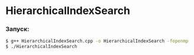 # HierarchicalIndexSearch

### Запуск:
```bash
$ g++ HierarchicalIndexSearch.cpp -o HierarchicalIndexSearch -fopenmp
$ ./HierarchicalIndexSearch
```
